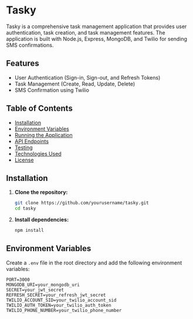 # Tasky

Tasky is a comprehensive task management application that provides user authentication, task creation, and task management features. The application is built with Node.js, Express, MongoDB, and Twilio for sending SMS confirmations.

## Features

- User Authentication (Sign-in, Sign-out, and Refresh Tokens)
- Task Management (Create, Read, Update, Delete)
- SMS Confirmation using Twilio

## Table of Contents

- [Installation](#installation)
- [Environment Variables](#environment-variables)
- [Running the Application](#running-the-application)
- [API Endpoints](#api-endpoints)
- [Testing](#testing)
- [Technologies Used](#technologies-used)
- [License](#license)

## Installation

1. **Clone the repository:**

    ```bash
    git clone https://github.com/yourusername/tasky.git
    cd tasky
    ```

2. **Install dependencies:**

    ```bash
    npm install
    ```

## Environment Variables

Create a `.env` file in the root directory and add the following environment variables:

```env
PORT=3000
MONGODB_URI=your_mongodb_uri
SECRET=your_jwt_secret
REFRESH_SECRET=your_refresh_jwt_secret
TWILIO_ACCOUNT_SID=your_twilio_account_sid
TWILIO_AUTH_TOKEN=your_twilio_auth_token
TWILIO_PHONE_NUMBER=your_twilio_phone_number
```


